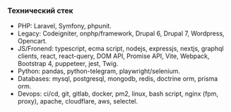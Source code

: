 ### Технический стек
- PHP: Laravel, Symfony, phpunit.
- Legacy: Codeigniter, onphp/framework, Drupal 6, Drupal 7, Wordpress, Opencart.
- JS/Fronend: typescript, ecma script, nodejs, expressjs, nextjs, graphql clients, react, react-query, DOM API, Promise API, Vite, Webpack, Bootstrap 4, puppeteer, jest, Twig.
- Python: pandas, python-telegram, playwright/selenium.
- Databases: mysql, postgresql, mongodb, redis, doctrine orm, prisma orm.
- Devops: ci/cd, git, gitlab, docker, pm2, linux, bash script, nginx (fpm, proxy), apache, cloudflare, aws, selectel.
